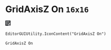 # GridAxisZ On `16x16`
<img src="/img/GridAxisZ%20On.png" width=16 height=16>

``` CSharp
EditorGUIUtility.IconContent("GridAxisZ On")
```
```
GridAxisZ On
```
